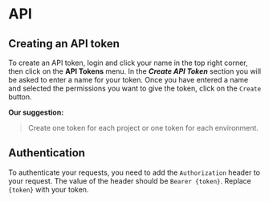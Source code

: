 # API

## Creating an API token

To create an API token, login and click your name in the top right corner, then click on the **API Tokens** menu. In the ***Create API Token*** section you will be asked to enter a name for your token. Once you have entered a name and selected the permissions you want to give the token, click on the `Create` button.

**Our suggestion:**
> Create one token for each project or one token for each environment.

## Authentication

To authenticate your requests, you need to add the `Authorization` header to your request. The value of the header should be `Bearer {token}`. Replace `{token}` with your token.
